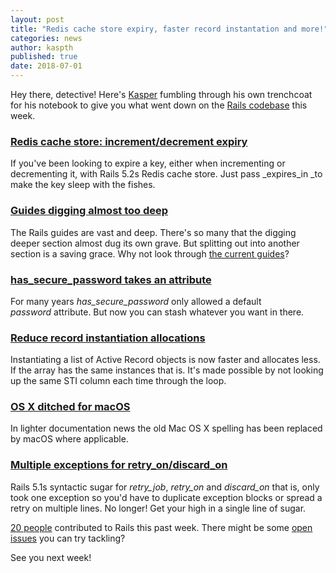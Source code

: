 ```yaml
---
layout: post
title: "Redis cache store expiry, faster record instantation and more!"
categories: news
author: kaspth
published: true
date: 2018-07-01
---
```


Hey there, detective! Here's [Kasper](https://twitter.com/kaspth) fumbling through his own trenchcoat for his notebook to give you what went down on the [Rails codebase](https://github.com/rails/rails) this week.

### [Redis cache store: increment/decrement expiry](https://github.com/rails/rails/pull/33254)

If you've been looking to expire a key, either when incrementing or decrementing it, with Rails 5.2s Redis cache store. Just pass _expires\_in&nbsp;_to make the key sleep with the fishes.

### [Guides digging almost too deep](https://github.com/rails/rails/pull/33244)

The Rails guides are vast and deep. There's so many that the digging deeper section almost dug its own grave. But splitting out into another section is a saving grace. Why not look through [the current guides](http://guides.rubyonrails.org)?

### [has_secure_password takes an attribute](https://github.com/rails/rails/pull/26764)

For many years _has\_secure\_password_ only allowed a default _password_&nbsp;attribute. But now you can stash whatever you want in there.

### [Reduce record instantiation allocations](https://github.com/rails/rails/pull/33223)

Instantiating a list of Active Record objects is now faster and allocates less. If the array has the same instances that is. It's made possible by not looking up the same STI column each time through the loop.&nbsp;

### [OS X ditched for macOS](https://github.com/rails/rails/commit/96d2c228e31e5fe9b3159c5c52051c589d3c384f)

In lighter documentation news the old Mac OS X spelling has been replaced by macOS where applicable.

### [Multiple exceptions for retry_on/discard_on](https://github.com/rails/rails/commit/3110caecbebdad7300daaf26bfdff39efda99e25)

Rails 5.1s syntactic sugar for _retry\_job_, _retry\_on_ and _discard\_on_ that is, only took one exception so you'd have to duplicate exception blocks or spread a retry on multiple lines. No longer! Get your high in a single line of sugar.

[20 people](http://contributors.rubyonrails.org/contributors/in-time-window/20180624-20180701) contributed to Rails this past week. There might be some&nbsp;[open issues](https://github.com/rails/rails/issues)&nbsp;you can try tackling?  
  
See you next week!
